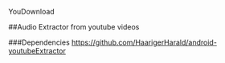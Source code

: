 YouDownload

##Audio Extractor from youtube videos


###Dependencies
https://github.com/HaarigerHarald/android-youtubeExtractor